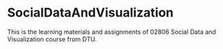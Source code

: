 # SocialDataAndVisualization
This is the learning materials and assignments of 02806 Social Data and Visualization course from DTU.
